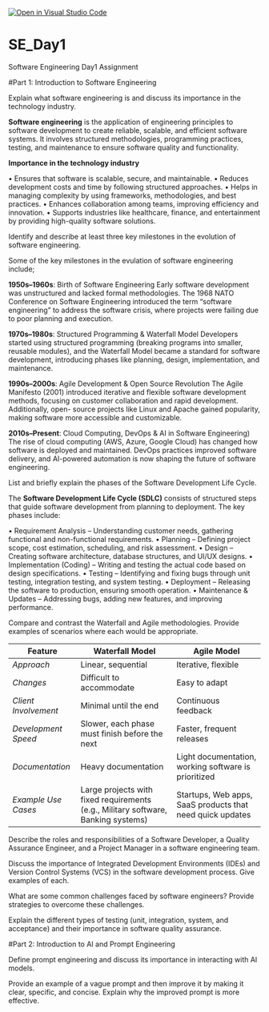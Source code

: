 [![Open in Visual Studio Code](https://classroom.github.com/assets/open-in-vscode-2e0aaae1b6195c2367325f4f02e2d04e9abb55f0b24a779b69b11b9e10269abc.svg)](https://classroom.github.com/online_ide?assignment_repo_id=18512274&assignment_repo_type=AssignmentRepo)
# SE_Day1
Software Engineering Day1 Assignment

#Part 1: Introduction to Software Engineering

Explain what software engineering is and discuss its importance in the technology industry.

**Software engineering** is the application of engineering principles to software development to create reliable, scalable, and efficient software systems. It involves structured methodologies, programming practices, testing, and maintenance to ensure software quality and functionality.

 **Importance in the technology industry**
 
  •	Ensures that software is scalable, secure, and maintainable.
	•	Reduces development costs and time by following structured approaches.
	•	Helps in managing complexity by using frameworks, methodologies, and best practices.
	•	Enhances collaboration among teams, improving efficiency and innovation.
	•	Supports industries like healthcare, finance, and entertainment by providing high-quality software solutions.

Identify and describe at least three key milestones in the evolution of software engineering.


   Some of the key milestones in the evulation of software engineering include;

   **1950s–1960s**: Birth of Software Engineering
    Early software development was unstructured and lacked formal methodologies. The 1968 NATO Conference on Software Engineering introduced the term “software engineering” 
    to address the software crisis, where projects were failing due to poor planning and execution.

  **1970s–1980s**: Structured Programming & Waterfall Model
   Developers started using structured programming (breaking programs into smaller, reusable modules), and the Waterfall Model became a standard for software development, 
   introducing phases like planning, design, implementation, and maintenance.

 **1990s–2000s**: Agile Development & Open Source Revolution
  The Agile Manifesto (2001) introduced iterative and flexible software development methods, focusing on customer collaboration and rapid development. Additionally, open- 
  source projects like Linux and Apache gained popularity, making software more accessible and customizable.

 **2010s–Present**: Cloud Computing, DevOps & AI in Software Engineering)
  The rise of cloud computing (AWS, Azure, Google Cloud) has changed how software is deployed and maintained. DevOps practices improved software delivery, and AI-powered 
  automation is now shaping the future of software engineering.


List and briefly explain the phases of the Software Development Life Cycle.

  The **Software Development Life Cycle (SDLC)** consists of structured steps that guide software development from planning to deployment. The key phases include:
  
   •	Requirement Analysis – Understanding customer needs, gathering functional and non-functional requirements.
	 •	Planning – Defining project scope, cost estimation, scheduling, and risk assessment.
	 •	Design – Creating software architecture, database structures, and UI/UX designs.
   •	Implementation (Coding) – Writing and testing the actual code based on design specifications.
	 •	Testing – Identifying and fixing bugs through unit testing, integration testing, and system testing.
	 •	Deployment – Releasing the software to production, ensuring smooth operation.
	 •	Maintenance & Updates – Addressing bugs, adding new features, and improving performance.



Compare and contrast the Waterfall and Agile methodologies. Provide examples of scenarios where each would be appropriate.

   | Feature            | Waterfall Model | Agile Model |
|------------------|---------------|------------|
| *Approach*      | Linear, sequential | Iterative, flexible |
| *Changes*       | Difficult to accommodate | Easy to adapt |
| *Client Involvement* | Minimal until the end | Continuous feedback |
| *Development Speed* | Slower, each phase must finish before the next | Faster, frequent releases |
| *Documentation* | Heavy documentation | Light documentation, working software is prioritized |
| *Example Use Cases* | Large projects with fixed requirements (e.g., Military software, Banking systems) | Startups, Web apps, SaaS products that need quick updates |

Describe the roles and responsibilities of a Software Developer, a Quality Assurance Engineer, and a Project Manager in a software engineering team.


Discuss the importance of Integrated Development Environments (IDEs) and Version Control Systems (VCS) in the software development process. Give examples of each.


What are some common challenges faced by software engineers? Provide strategies to overcome these challenges.


Explain the different types of testing (unit, integration, system, and acceptance) and their importance in software quality assurance.


#Part 2: Introduction to AI and Prompt Engineering


Define prompt engineering and discuss its importance in interacting with AI models.


Provide an example of a vague prompt and then improve it by making it clear, specific, and concise. Explain why the improved prompt is more effective.
